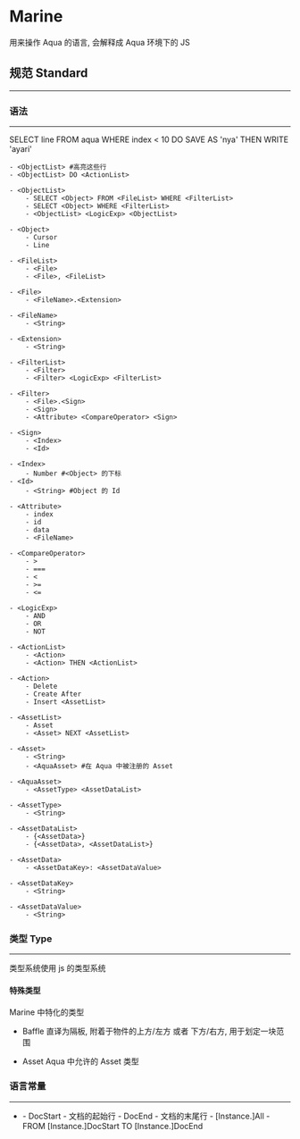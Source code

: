 # Marine
用来操作 Aqua 的语言, 会解释成 Aqua 环境下的 JS

## 规范 Standard
------

### 语法
------

SELECT line FROM aqua WHERE index < 10
DO
SAVE AS 'nya'
THEN
WRITE 'ayari'


```
- <ObjectList> #高亮这些行
- <ObjectList> DO <ActionList>

- <ObjectList>
    - SELECT <Object> FROM <FileList> WHERE <FilterList>
    - SELECT <Object> WHERE <FilterList>
    - <ObjectList> <LogicExp> <ObjectList>

- <Object>
    - Cursor
    - Line

- <FileList>
    - <File>
    - <File>, <FileList>

- <File>
    - <FileName>.<Extension>

- <FileName>
    - <String>

- <Extension>
    - <String>

- <FilterList>
    - <Filter>
    - <Filter> <LogicExp> <FilterList>

- <Filter>
    - <File>.<Sign>
    - <Sign>
    - <Attribute> <CompareOperator> <Sign>

- <Sign>
    - <Index>
    - <Id>

- <Index>        
    - Number #<Object> 的下标
- <Id>
    - <String> #Object 的 Id

- <Attribute>
    - index
    - id
    - data
    - <FileName>

- <CompareOperator>
    - >
    - ===
    - <
    - >=
    - <=

- <LogicExp>
    - AND
    - OR
    - NOT

- <ActionList>
    - <Action>
    - <Action> THEN <ActionList>

- <Action>
    - Delete
    - Create After
    - Insert <AssetList>

- <AssetList>
    - Asset
    - <Asset> NEXT <AssetList>

- <Asset>
    - <String>
    - <AquaAsset> #在 Aqua 中被注册的 Asset

- <AquaAsset>
    - <AssetType> <AssetDataList>

- <AssetType>
    - <String>

- <AssetDataList>
    - {<AssetData>}
    - {<AssetData>, <AssetDataList>}

- <AssetData>
    - <AssetDataKey>: <AssetDataValue>

- <AssetDataKey>
    - <String>

- <AssetDataValue>
    - <String>

```



### 类型 Type
------
类型系统使用 js 的类型系统
    
#### 特殊类型
Marine 中特化的类型

- Baffle 
    直译为隔板, 附着于物件的上方/左方 或者 下方/右方, 用于划定一块范围

- Asset 
    Aqua 中允许的 Asset 类型

### 语言常量
------

- <File>
    - DocStart<Number>
        - 文档的起始行
    - DocEnd<Number>
        - 文档的末尾行    
    - [Instance.]All<Number>
        - FROM [Instance.]DocStart TO [Instance.]DocEnd
